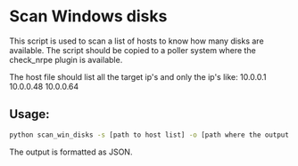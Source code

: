 # Scan Windows disks

This script is used to scan a list of hosts to know how many disks are available.
The script should be copied to a poller system where the check_nrpe plugin is available.

The host file should list all the target ip's and only the ip's like:
10.0.0.1
10.0.0.48
10.0.0.64

## Usage:
```bash
python scan_win_disks -s [path to host list] -o [path where the output file should be stored]
```

The output is formatted as JSON.